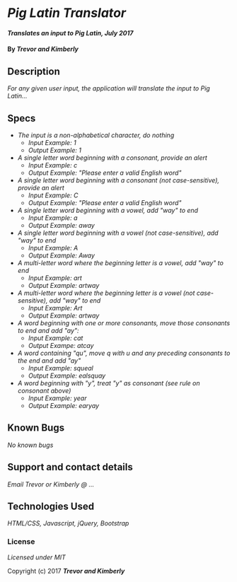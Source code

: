 # _Pig Latin Translator_

#### _Translates an input to Pig Latin, July 2017_

#### By _**Trevor and Kimberly**_

## Description

_For any given user input, the application will translate the input to Pig Latin..._

## Specs ##

* _The input is a non-alphabetical character, do nothing_
  * _Input Example: 1_
  * _Output Example: 1_
* _A single letter word beginning with a consonant, provide an alert_
  * _Input Example: c_
  * _Output Example: "Please enter a valid English word"_
* _A single letter word beginning with a consonant (not case-sensitive), provide an alert_
    * _Input Example: C_
    * _Output Example: "Please enter a valid English word"_
* _A single letter word beginning with a vowel, add "way" to end_
  * _Input Example: a_
  * _Output Example: away_
* _A single letter word beginning with a vowel (not case-sensitive), add "way" to end_
  * _Input Example: A_
  * _Output Example: Away_
* _A multi-letter word where the beginning letter is a vowel, add "way" to end_
  * _Input Example: art_
  * _Output Example: artway_
* _A multi-letter word where the beginning letter is a vowel (not case-sensitive), add "way" to end_
  * _Input Example: Art_
  * _Output Example: artway_
* _A word beginning with one or more consonants, move those consonants to end and add "ay":_
  * _Input Example: cat_
  * _Output Exampe: atcay_
* _A word containing "qu", move q with u and any preceding consonants to the end and add "ay"_
  * _Input Example: squeal_
  * _Output Example: ealsquay_
* _A word beginning with "y", treat "y" as consonant (see rule on consonant above)_
  * _Input Example: year_
  * _Output Example: earyay_

## Known Bugs

_No known bugs_

## Support and contact details

_Email Trevor or Kimberly @ ..._

## Technologies Used

_HTML/CSS, Javascript, jQuery, Bootstrap_

### License

*Licensed under MIT*

Copyright (c) 2017 **_Trevor and Kimberly_**
